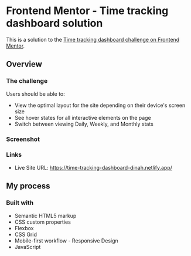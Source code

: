 # Frontend Mentor - Time tracking dashboard solution

This is a solution to the [Time tracking dashboard challenge on Frontend Mentor](https://www.frontendmentor.io/challenges/time-tracking-dashboard-UIQ7167Jw).

## Overview

### The challenge

Users should be able to:

- View the optimal layout for the site depending on their device's screen size
- See hover states for all interactive elements on the page
- Switch between viewing Daily, Weekly, and Monthly stats

### Screenshot

### Links

- Live Site URL: https://time-tracking-dashboard-dinah.netlify.app/

## My process

### Built with

- Semantic HTML5 markup
- CSS custom properties
- Flexbox
- CSS Grid
- Mobile-first workflow - Responsive Design
- JavaScript
